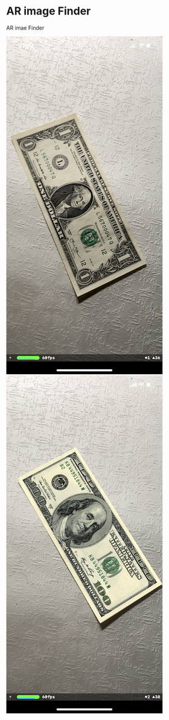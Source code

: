 # AR image Finder

AR imae Finder 

![screenshot 01](https://github.com/musatovvlad/AR-image-Finder/blob/main/AR%20image%20Finder/screenshots/screenshot01.png?raw=true)
![screenshot 02](https://github.com/musatovvlad/AR-image-Finder/blob/main/AR%20image%20Finder/screenshots/screenshot02.png?raw=true)
